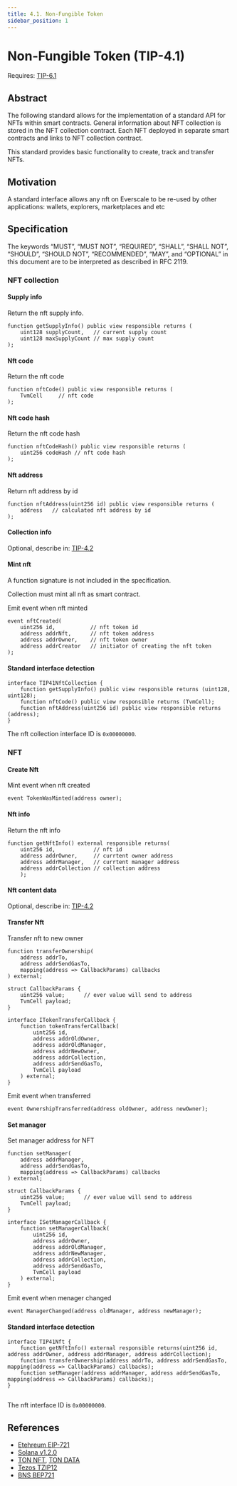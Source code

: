 ```yaml
---
title: 4.1. Non-Fungible Token
sidebar_position: 1
---
```


# Non-Fungible Token (TIP-4.1)

Requires: [TIP-6.1](./../TIP-6/1.md)

## Abstract

The following standard allows for the implementation of a standard API for NFTs within smart contracts. General information about NFT collection is stored in the NFT collection contract. Each NFT deployed in separate smart contracts and links to NFT collection contract.

This standard provides basic functionality to create, track and transfer NFTs.

## Motivation

A standard interface allows any nft on Everscale to be re-used by other applications: wallets, explorers, marketplaces and etc

## Specification

The keywords “MUST”, “MUST NOT”, “REQUIRED”, “SHALL”, “SHALL NOT”, “SHOULD”, “SHOULD NOT”, “RECOMMENDED”, “MAY”, and “OPTIONAL” in this document are to be interpreted as described in RFC 2119.

### NFT collection

#### Supply info

Return the nft supply info.

```solidity
function getSupplyInfo() public view responsible returns (
    uint128 supplyCount,   // current supply count
    uint128 maxSupplyCount // max supply count
);
```

#### Nft code

Return the nft code

```solidity
function nftCode() public view responsible returns (
    TvmCell     // nft code
);
```

#### Nft code hash

Return the nft code hash

```solidity
function nftCodeHash() public view responsible returns (
    uint256 codeHash // nft code hash
);
```

#### Nft address

Return nft address by id

```solidity
function nftAddress(uint256 id) public view responsible returns (
    address   // calculated nft address by id
);
```

#### Collection info

Optional, describe in: [TIP-4.2](./../TIP-4/2.md)

#### Mint nft

A function signature is not included in the specification. 

Collection must mint all nft as smart contract.

Emit event when nft minted

```solidity
event nftCreated(
    uint256 id,           // nft token id
    address addrNft,      // nft token address
    address addrOwner,    // nft token owner
    address addrCreator   // initiator of creating the nft token
);
```

#### Standard interface detection

```solidity
interface TIP41NftCollection {
    function getSupplyInfo() public view responsible returns (uint128, uint128);
    function nftCode() public view responsible returns (TvmCell);
    function nftAddress(uint256 id) public view responsible returns (address);
}
```

The nft collection interface ID is `0x00000000`.

### NFT

#### Create Nft

Mint event when nft created

```solidity
event TokenWasMinted(address owner);
```

#### Nft info

Return the nft info

```solidity
function getNftInfo() external responsible returns(
    uint256 id,            // nft id
    address addrOwner,     // currtent owner address
    address addrManager,   // currtent manager address
    address addrCollection // collection address 
    );
```

#### Nft content data

Optional, describe in: [TIP-4.2](./../TIP-4/2.md)

#### Transfer Nft

Transfer nft to new owner

```solidity
function transferOwnership(
    address addrTo,
    address addrSendGasTo, 
    mapping(address => CallbackParams) callbacks
) external;

struct CallbackParams {
    uint256 value;      // ever value will send to address
    TvmCell payload;
}

interface ITokenTransferCallback {
    function tokenTransferCallback(
        uint256 id,
        address addrOldOwner,
        address addrOldManager,
        address addrNewOwner,
        address addrCollection,
        address addrSendGasTo,
        TvmCell payload
    ) external;
}
```

Emit event when transferred

```solidity
event OwnershipTransferred(address oldOwner, address newOwner);
```

#### Set manager

Set manager address for NFT

```solidity
function setManager(
    address addrManager,
    address addrSendGasTo,
    mapping(address => CallbackParams) callbacks
) external;

struct CallbackParams {
    uint256 value;      // ever value will send to address
    TvmCell payload;
}

interface ISetManagerCallback {
    function setManagerCallback(
        uint256 id,
        address addrOwner,
        address addrOldManager,
        address addrNewManager,
        address addrCollection,
        address addrSendGasTo,
        TvmCell payload
    ) external;
}
```

Emit event when menager changed

```solidity
event ManagerChanged(address oldManager, address newManager);
```

#### Standard interface detection

```solidity
interface TIP41Nft {
    function getNftInfo() external responsible returns(uint256 id, address addrOwner, address addrManager, address addrCollection);
    function transferOwnership(address addrTo, address addrSendGasTo, mapping(address => CallbackParams) callbacks);
    function setManager(address addrManager, address addrSendGasTo, mapping(address => CallbackParams) callbacks);
}


```

The nft interface ID is `0x00000000`.

## References

- [Etehreum EIP-721](https://eips.ethereum.org/EIPS/eip-721)
- [Solana v1.2.0](https://docs.metaplex.com/token-metadata/specification)
- [TON NFT](https://github.com/ton-blockchain/TIPs/issues/62), [TON DATA](https://github.com/ton-blockchain/TIPs/issues/64)
- [Tezos TZIP12](https://gitlab.com/tezos/tzip/-/blob/master/proposals/tzip-12/tzip-12.md)
- [BNS BEP721](https://docs.binance.org/smart-chain/developer/nft-metadata-standard.html)


